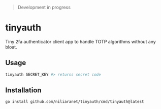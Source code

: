 > Development in progress
# tinyauth
Tiny 2fa authenticator client app
to handle TOTP algorithms without any bloat.

## Usage
```bash
tinyauth SECRET_KEY #> returns secret code
```

## Installation
```bash
go install github.com/niliaranet/tinyauth/cmd/tinyauth@latest
```

